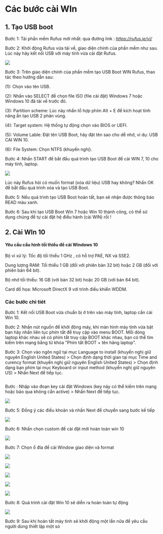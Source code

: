 # Các bước cài WIn
## 1. Tạo USB boot

Bước 1: Tải phần mềm Rufus mới nhất:
qua đường link : *https://rufus.ie/vi/*

Bước 2: Khởi động Rufus vừa tải về, giao diện chính của phần mềm như sau. Lúc này hãy kết nối USB với máy tính vừa cài đặt Rufus.
<p>
  <img src="https://cdn.tgdd.vn/Files/2019/11/14/1218657/huong-dan-tao-usb-boot-de-cai-win-tren-ca-2-chuan-uefi-va-legacy-4.JPG">
  </p>
  
  Bước 3: Trên giao diện chính của phần mềm tạo USB Boot WIN Rufus, thao tác theo hướng dẫn sau:

(1): Chọn vào tên USB.

(2): Nhấn vào SELECT để chọn file ISO (file cài đặt) Windows 7 hoặc Windows 10 đã tải về trước đó.

(3): Partition scheme: Lúc này nhấn tổ hợp phím Alt + E để kích hoạt tính năng ẩn tạo USB 2 phân vùng.

(4): Target system: Hệ thống tự động chọn vào BIOS or UEFI.

(5): Volume Lable: Đặt tên USB Boot, hãy đặt tên sao cho dễ nhớ, ví dụ: USB CAI WIN 10.

(6): File System: Chọn NTFS (khuyến nghị).

Bước 4: Nhấn START để bắt đầu quá trình tạo USB Boot để cài WIN 7, 10 cho máy tính, laptop.

<p> 
  <img src="https://cdn.tgdd.vn/Files/2019/11/14/1218657/huong-dan-tao-usb-boot-de-cai-win-tren-ca-2-chuan-uefi-va-legacy-6.JPG">
  </p>
  
  Lúc này Rufus hỏi có muốn format (xóa dữ liệu) USB hay không? Nhấn OK để bắt đầu quá trình xóa và tạo USB Boot.
  
  Bước 5: Nếu quá trình tạo USB Boot hoàn tất, bạn sẽ nhận được thông báo READ màu xanh.
  
  Bước 6: Sau khi tạo USB Boot Win 7 hoặc Win 10 thành công, có thể sử dụng chúng để tự cài đặt hệ điều hành (cài WIN) rồi !
  
  ## 2. Cài WIn 10
  
  #### Yêu cầu cấu hình tối thiểu để cài Windows 10
  
Bộ vi xử lý: Tốc độ tối thiểu 1 GHz , có hỗ trợ PAE, NX và SSE2.

Dung lượng RAM: Tối thiểu 1 GB (đối với phiên bản 32 bit) hoặc 2 GB (đối với phiên bản 64 bit).

Bộ nhớ tối thiểu: 16 GB (với bản 32 bit) hoặc 20 GB (với bản 64 bit).

Card đồ họa: Microsoft DirectX 9 với trình điều khiển WDDM.

### Các bước chi tiét

Bước 1: Kết nối USB Boot vừa chuẩn bị ở trên vào máy tính, laptop cần cài Win 10.

Bước 2: Nhấn nút nguồn để khởi động máy, khi màn hình máy tính vừa bật bạn hãy nhấn liên tục phím tắt để truy cập vào menu BOOT. Mỗi dòng laptop khác nhau sẽ có phím tắt truy cập BOOT khác nhau, bạn có thể tìm kiếm trên mạng bằng từ khóa "Phím tắt BOOT + tên hãng laptop".

Bước 3: Chọn vào ngôn ngữ tại mục Language to install (khuyến nghị giữ nguyên English United States) > Chọn định dạng thời gian tại mục Time and curency format  (khuyến nghị giữ nguyên English United States) > Chọn định dạng bạn phím tại mục Keyboard or input method (khuyến nghị giữ nguyên US) > Nhấn Next để tiếp tục.
<p>
  <img srg="https://cdn.tgdd.vn/Files/2019/11/14/1218882/huong-dan-cai-dat-windows-7-10-don-gian-nhat-ai-cung-lam-duoc.png">
  </p>
  
  Bước : Nhập vào đoạn key cài đặt Windows  (key này có thể kiếm trên mạng hoặc bảo qua không cần active) > Nhấn Next để tiếp tục.
  <p> 
  <img src="https://cdn.tgdd.vn/Files/2019/11/14/1218882/huong-dan-cai-dat-windows-7-10-don-gian-nhat-ai-cung-lam-duoc-3.png">
  </p>
  
  Bước 5: Đồng ý các điều khoản và nhấn Next để chuyển sang bước kế tiếp
  <p>
  <img src="https://cdn.tgdd.vn/Files/2019/11/14/1218882/huong-dan-cai-dat-windows-7-10-don-gian-nhat-ai-cung-lam-duoc-4.png">
  </p>
  
  Bước 6: Nhấn chọn custom để cài đặt mới hoàn toàn win 10
  <p>
  <img src="https://cdn.tgdd.vn/Files/2019/11/14/1218882/huong-dan-cai-dat-windows-7-10-don-gian-nhat-ai-cung-lam-duoc-5.png">
  </p>
  
  Bước 7: Chọn ổ đĩa để cài Window giao diện và format
  <p>
  <img src="https://cdn.tgdd.vn/Files/2019/11/14/1218882/huong-dan-cai-dat-windows-7-10-don-gian-nhat-ai-cung-lam-duoc-6.png">
  </p>
  <p>
  <img src="https://cdn.tgdd.vn/Files/2019/11/14/1218882/huong-dan-cai-dat-windows-7-10-don-gian-nhat-ai-cung-lam-duoc-7.png">
  </p>
  <p>
  <img src="https://cdn.tgdd.vn/Files/2019/11/14/1218882/huong-dan-cai-dat-windows-7-10-don-gian-nhat-ai-cung-lam-duoc-.png">
  </p>
  <p>
  <img src="https://cdn.tgdd.vn/Files/2019/11/14/1218882/huong-dan-cai-dat-windows-7-10-don-gian-nhat-ai-cung-lam-duoc-9.png">
  </p><p>
  <img src="https://cdn.tgdd.vn/Files/2019/11/14/1218882/huong-dan-cai-dat-windows-7-10-don-gian-nhat-ai-cung-lam-duoc-10.png">
  </p>
  
  
  Bước 8: Quá trình cài đặt Win 10 sẽ diễn ra hoàn toàn tự động
  <p>
  <img src="https://cdn.tgdd.vn/Files/2019/11/14/1218882/huong-dan-cai-dat-windows-7-10-don-gian-nhat-ai-cung-lam-duoc-11.png">
  </p>
  
  
  Bước 9: Sau khi hoàn tất máy tính sẽ khởi động một lần nữa để yêu cầu người dùng thiết lập một só
